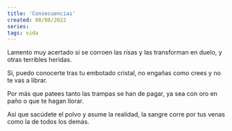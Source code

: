 ```yaml
---
title: 'Consecuencias'
created: 08/08/2022
series:
tags: vida
---
```


Lamento muy acertado
si se corroen las risas
y las transforman en duelo,
y otras terribles heridas.

Sí, puedo conocerte
tras tu embotado cristal,
no engañas como crees
y no te vas a librar.

Por más que patees tanto
las trampas se han de pagar,
ya sea con oro en paño
o que te hagan llorar.

Así que sacúdete el polvo
y asume la realidad,
la sangre corre por tus venas
como la de todos los demás.
